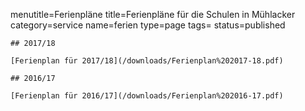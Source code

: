menutitle=Ferienpläne
title=Ferienpläne für die Schulen in Mühlacker
category=service
name=ferien
type=page
tags=
status=published
~~~~~~
## 2017/18

[Ferienplan für 2017/18](/downloads/Ferienplan%202017-18.pdf)

## 2016/17

[Ferienplan für 2016/17](/downloads/Ferienplan%202016-17.pdf)

